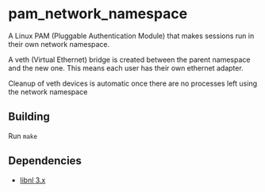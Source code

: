 pam_network_namespace
=====================

A Linux PAM (Pluggable Authentication Module) that makes sessions run in their own network namespace.

A veth (Virtual Ethernet) bridge is created between the parent namespace and the new one.
This means each user has their own ethernet adapter.

Cleanup of veth devices is automatic once there are no processes left using the network namespace


## Building

Run `make`


## Dependencies

  - [libnl 3.x](http://www.infradead.org/~tgr/libnl/)

